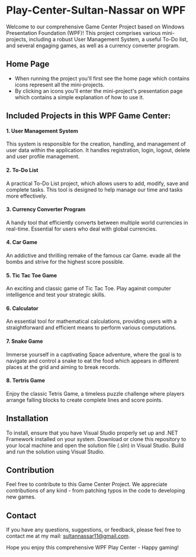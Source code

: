 # Play-Center-Sultan-Nassar on WPF

Welcome to our comprehensive Game Center Project based on Windows Presentation Foundation (WPF)! This project comprises various mini-projects, including a robust User Management System, a useful To-Do list, and several engaging games, as well as a currency converter program. 


## Home Page
- When running the project you'll first see the home page which contains icons represent all the mini-projects.
- By clicking an icons you'll enter the mini-project's presentation page which contains a simple explanation of how to use it.

## Included Projects in this WPF Game Center:

#### 1. User Management System
This system is responsible for the creation, handling, and management of user data within the application. It handles registration, login, logout, delete and user profile management.

#### 2. To-Do List
A practical To-Do List project, which allows users to add, modify, save and complete tasks. This tool is designed to help manage our time and tasks more effectively.

#### 3. Currency Converter Program
A handy tool that efficiently converts between multiple world currencies in real-time. Essential for users who deal with global currencies.

#### 4. Car Game
An addictive and thrilling remake of the famous car Game. evade all the bombs and strive for the highest score possible.

#### 5. Tic Tac Toe Game
An exciting and classic game of Tic Tac Toe. Play against computer intelligence and test your strategic skills.

#### 6. Calculator
An essential tool for mathematical calculations, providing users with a straightforward and efficient means to perform various computations.

#### 7. Snake Game
Immerse yourself in a captivating Space adventure, where the goal is to navigate and control a snake to eat the food which appears in different places at the grid and aiming to break records.

#### 8. Tertris Game
Enjoy the classic Tetris Game, a timeless puzzle challenge where players arrange falling blocks to create complete lines and score points.




## Installation

To install, ensure that you have Visual Studio properly set up and .NET Framework installed on your system. Download or clone this repository to your local machine and open the solution file (.sln) in Visual Studio. Build and run the solution using Visual Studio.


## Contribution

Feel free to contribute to this Game Center Project. We appreciate contributions of any kind - from patching typos in the code to developing new games.


## Contact

If you have any questions, suggestions, or feedback, please feel free to contact me at my mail: sultannassar11@gmail.com.

Hope you enjoy this comprehensive WPF Play Center - Happy gaming!
